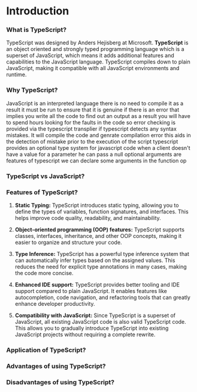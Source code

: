 # Introduction

### What is TypeScript?

TypeScript was designed by Anders Hejisberg at Microsoft. __TypeScript__ is an object oriented and strongly typed programming language which is a superset of JavaScript, which means it adds additional features and capabilities to the JavaScript language. TypeScript compiles down to plain JavaScript, making it compatible with all JavaScript environments and runtime.

### Why TypeScript?

JavaScript is an interpreted language there is no need to compile it as a result it must be run to ensure that it is genuine if there is an error that implies you write all the code to find out an output as a result you will have to spend hours looking for the faults in the code so error checking is provided via the typescript transplier if typescript detects any syntax mistakes. It will compile the code and genrate compilation error this aids in the detection of mistake prior to the execution of the script typescript provides an optional type system for javascript code when a client doesn't have a value for a parameter he can pass a null optional arguments are features of typescript we can declare some arguments in the function op

### TypeScript __vs__ JavaScript?


### Features of TypeScript?

1. __Static Typing:__ TypeScript introduces static typing, allowing you to define the types of variables, function signatures, and interfaces. This helps improve code quality, readability, and maintainability.

2. __Object-oriented programming (OOP) features:__ TypeScript supports classes, interfaces, inheritance, and other OOP concepts, making it easier to organize and structure your code.

3. __Type Inference:__ TypeScript has a powerful type inference system that can automatically infer types based on the assigned values. This reduces the need for explicit type annotations in many cases, making the code more concise.

4. __Enhanced IDE support:__ TypeScript provides better tooling and IDE support compared to plain JavaScript. It enables features like autocompletion, code navigation, and refactoring tools that can greatly enhance developer productivity.

5. __Compatibility with JavaScript:__ Since TypeScript is a superset of JavaScript, all existing JavaScript code is also valid TypeScript code. This allows you to gradually introduce TypeScript into existing JavaScript projects without requiring a complete rewrite.

### Application of TypeScript?


### Advantages of using TypeScript?


### Disadvantages of using TypeScript?

